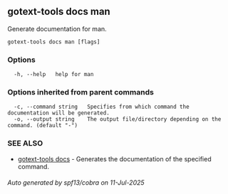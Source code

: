 ## gotext-tools docs man

Generate documentation for man.

```
gotext-tools docs man [flags]
```

### Options

```
  -h, --help   help for man
```

### Options inherited from parent commands

```
  -c, --command string   Specifies from which command the documentation will be generated.
  -o, --output string    The output file/directory depending on the command. (default "-")
```

### SEE ALSO

* [gotext-tools docs](gotext-tools_docs.md)	 - Generates the documentation of the specified command.

###### Auto generated by spf13/cobra on 11-Jul-2025
